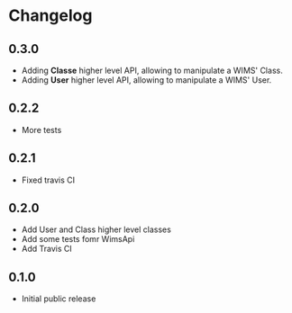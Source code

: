 # Changelog

## 0.3.0

* Adding **Classe** higher level API, allowing to manipulate a WIMS' Class.
* Adding **User** higher level API, allowing to manipulate a WIMS' User.


## 0.2.2

* More tests


## 0.2.1

* Fixed travis CI


## 0.2.0

* Add User and Class higher level classes
* Add some tests fomr WimsApi
* Add Travis CI


## 0.1.0

* Initial public release
